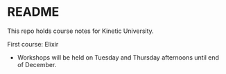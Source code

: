 # README #

This repo holds course notes for Kinetic University. 

First course: Elixir

- Workshops will be held on Tuesday and Thursday afternoons until end of December.
